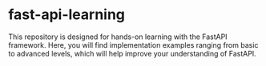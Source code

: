 # fast-api-learning
This repository is designed for hands-on learning with the FastAPI framework. Here, you will find implementation examples ranging from basic to advanced levels, which will help improve your understanding of FastAPI.
